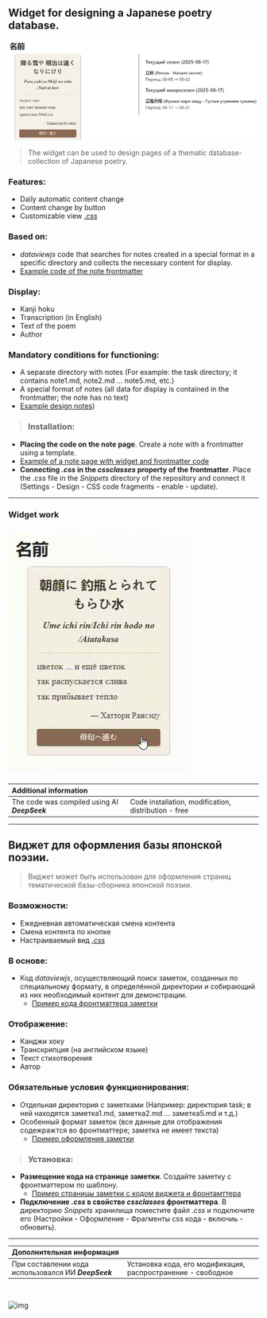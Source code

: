 ## Widget for designing a Japanese poetry database.
![note_img](https://github.com/viiksi454/widget-with-daily-and-sequential-change-of-selected-haiku/blob/main/images/note_img.jpeg)
>The widget can be used to design pages of a thematic database-collection of Japanese poetry.
### Features:
- Daily automatic content change
- Content change by button
- Customizable view _[.css](https://github.com/viiksi454/widget-with-daily-and-sequential-change-of-selected-haiku/blob/main/css/haiku.css)_
### Based on:
- _dataviewjs_ code that searches for notes created in a special format in a specific directory and collects the necessary content for display.
- [Example code of the note frontmatter](https://github.com/viiksi454/widget-with-daily-and-sequential-change-of-selected-haiku/blob/main/md/note%20frontmatter.md)
### Display:
- Kanji hoku
- Transcription (in English)
- Text of the poem
- Author
### Mandatory conditions for functioning:
- A separate directory with notes (For example: the task directory; it contains note1.md, note2.md ... note5.md, etc.)
- A special format of notes (all data for display is contained in the frontmatter; the note has no text)
- [Example design notes](https://github.com/viiksi454/widget-with-daily-and-sequential-change-of-selected-haiku/blob/main/md/%D0%B2%D0%B5%D1%81%D0%B5%D0%BD%D0%BD%D0%B5%D0%B5%20%D0%BC%D0%BE%D1%80%D0%B5.md))
>### Installation:
- **Placing the code on the note page**. Create a note with a frontmatter using a template. 
- [Example of a note page with widget and frontmatter code](https://github.com/viiksi454/widget-with-daily-and-sequential-change-of-selected-haiku/blob/main/md/widget.md)
- **Connecting _.css_ in the _cssclasses_ property of the frontmatter**. Place the _.css_ file in the _Snippets_ directory of the repository and connect it (Settings - Design - CSS code fragments - enable - update).
---
### Widget work
![widget_work](https://github.com/viiksi454/widget-with-daily-and-sequential-change-of-selected-haiku/blob/main/images/widget_work.gif)
---

|**Additional information**| |
| :------------------------ | :------------------- |
|The code was compiled using AI **_DeepSeek_**|Code installation, modification, distribution - free|---
---
## Виджет для оформления базы японской поэзии.
>Виджет может быть использован для оформления страниц тематической базы-сборника японской поэзии.
### Возможности:
- Ежедневная автоматическая смена контента
- Смена контента по кнопке
- Настраиваемый вид _[.css](https://github.com/viiksi454/widget-with-daily-and-sequential-change-of-selected-haiku/blob/main/css/haiku.css)_
### В основе:
- Код _dataviewjs_, осуществляющий поиск заметок, созданных по специальному формату, в определённой директории и собирающий из них необходимый контент для демонстрации.
  - [Пример кода фронтматтера заметки](https://github.com/viiksi454/widget-with-daily-and-sequential-change-of-selected-haiku/blob/main/md/note%20frontmatter.md)
### Отображение:
- Канджи хоку
- Транскрипция (на английском языке)
- Текст стихотворения
- Автор 
### Обязательные условия функционирования:
- Отдельная директория с заметками (Например: директория task; в ней находятся заметка1.md, заметка2.md ... заметка5.md и т.д.)
- Особенный формат заметок (все данные для отображения содежражтся во фронтматтере; заметка не имеет текста)
  - [Пример оформления заметки](https://github.com/viiksi454/widget-with-daily-and-sequential-change-of-selected-haiku/blob/main/md/%D0%B2%D0%B5%D1%81%D0%B5%D0%BD%D0%BD%D0%B5%D0%B5%20%D0%BC%D0%BE%D1%80%D0%B5.md)
>### Установка:
- **Размещение кода на странице заметки**. Создайте заметку с фронтматтером по шаблону.
  - [Пример страницы заметки с кодом виджета и фронтамттера](https://github.com/viiksi454/widget-with-daily-and-sequential-change-of-selected-haiku/blob/main/md/widget.md)
- **Подключение _.css_ в свойстве _cssclasses_ фронтматтера**. В директорию _Snippets_ хранилища поместите файл _.css_ и подключите его (Настройки - Оформление - Фрагменты css кода - включиь - обновить).
---

|**Дополнительная информация**| |
| :------------------------ | :------------------- |
|При составлении кода использовался ИИ **_DeepSeek_**|Установка кода, его модификация, распространение - свободное|
<br>

![img](https://github.com/viiksi454/site/blob/main/f001.jpg)
